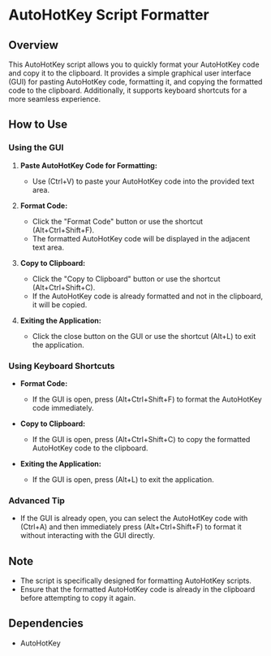 # AutoHotKey Script Formatter

## Overview

This AutoHotKey script allows you to quickly format your AutoHotKey code and copy it to the clipboard. It provides a simple graphical user interface (GUI) for pasting AutoHotKey code, formatting it, and copying the formatted code to the clipboard. Additionally, it supports keyboard shortcuts for a more seamless experience.

## How to Use

### Using the GUI

1. **Paste AutoHotKey Code for Formatting:**
   - Use (Ctrl+V) to paste your AutoHotKey code into the provided text area.

2. **Format Code:**
   - Click the "Format Code" button or use the shortcut (Alt+Ctrl+Shift+F).
   - The formatted AutoHotKey code will be displayed in the adjacent text area.

3. **Copy to Clipboard:**
   - Click the "Copy to Clipboard" button or use the shortcut (Alt+Ctrl+Shift+C).
   - If the AutoHotKey code is already formatted and not in the clipboard, it will be copied.

4. **Exiting the Application:**
   - Click the close button on the GUI or use the shortcut (Alt+L) to exit the application.

### Using Keyboard Shortcuts

- **Format Code:**
  - If the GUI is open, press (Alt+Ctrl+Shift+F) to format the AutoHotKey code immediately.

- **Copy to Clipboard:**
  - If the GUI is open, press (Alt+Ctrl+Shift+C) to copy the formatted AutoHotKey code to the clipboard.

- **Exiting the Application:**
  - If the GUI is open, press (Alt+L) to exit the application.

### Advanced Tip

- If the GUI is already open, you can select the AutoHotKey code with (Ctrl+A) and then immediately press (Alt+Ctrl+Shift+F) to format it without interacting with the GUI directly.

## Note

- The script is specifically designed for formatting AutoHotKey scripts.
- Ensure that the formatted AutoHotKey code is already in the clipboard before attempting to copy it again.

## Dependencies

- AutoHotKey

